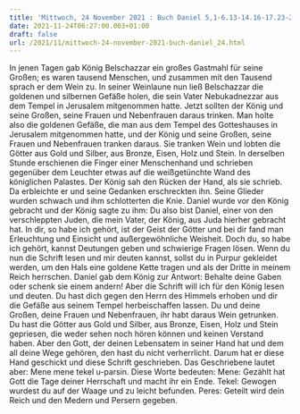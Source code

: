 ```yaml
---
title: 'Mittwoch, 24 November 2021 : Buch Daniel 5,1-6.13-14.16-17.23-28.'
date: 2021-11-24T06:27:00.003+01:00
draft: false
url: /2021/11/mittwoch-24-november-2021-buch-daniel_24.html
---
```


In jenen Tagen gab König Belschazzar ein großes Gastmahl für seine Großen; es waren tausend Menschen, und zusammen mit den Tausend sprach er dem Wein zu. In seiner Weinlaune nun ließ Belschazzar die goldenen und silbernen Gefäße holen, die sein Vater Nebukadnezzar aus dem Tempel in Jerusalem mitgenommen hatte. Jetzt sollten der König und seine Großen, seine Frauen und Nebenfrauen daraus trinken. Man holte also die goldenen Gefäße, die man aus dem Tempel des Gotteshauses in Jerusalem mitgenommen hatte, und der König und seine Großen, seine Frauen und Nebenfrauen tranken daraus. Sie tranken Wein und lobten die Götter aus Gold und Silber, aus Bronze, Eisen, Holz und Stein. In derselben Stunde erschienen die Finger einer Menschenhand und schrieben gegenüber dem Leuchter etwas auf die weißgetünchte Wand des königlichen Palastes. Der König sah den Rücken der Hand, als sie schrieb. Da erbleichte er und seine Gedanken erschreckten ihn. Seine Glieder wurden schwach und ihm schlotterten die Knie. Daniel wurde vor den König gebracht und der König sagte zu ihm: Du also bist Daniel, einer von den verschleppten Juden, die mein Vater, der König, aus Juda hierher gebracht hat. In dir, so habe ich gehört, ist der Geist der Götter und bei dir fand man Erleuchtung und Einsicht und außergewöhnliche Weisheit. Doch du, so habe ich gehört, kannst Deutungen geben und schwierige Fragen lösen. Wenn du nun die Schrift lesen und mir deuten kannst, sollst du in Purpur gekleidet werden, um den Hals eine goldene Kette tragen und als der Dritte in meinem Reich herrschen. Daniel gab dem König zur Antwort: Behalte deine Gaben oder schenk sie einem andern! Aber die Schrift will ich für den König lesen und deuten. Du hast dich gegen den Herrn des Himmels erhoben und dir die Gefäße aus seinem Tempel herbeischaffen lassen. Du und deine Großen, deine Frauen und Nebenfrauen, ihr habt daraus Wein getrunken. Du hast die Götter aus Gold und Silber, aus Bronze, Eisen, Holz und Stein gepriesen, die weder sehen noch hören können und keinen Verstand haben. Aber den Gott, der deinen Lebensatem in seiner Hand hat und dem all deine Wege gehören, den hast du nicht verherrlicht. Darum hat er diese Hand geschickt und diese Schrift geschrieben. Das Geschriebene lautet aber: Mene mene tekel u-parsin. Diese Worte bedeuten: Mene: Gezählt hat Gott die Tage deiner Herrschaft und macht ihr ein Ende. Tekel: Gewogen wurdest du auf der Waage und zu leicht befunden. Peres: Geteilt wird dein Reich und den Medern und Persern gegeben.